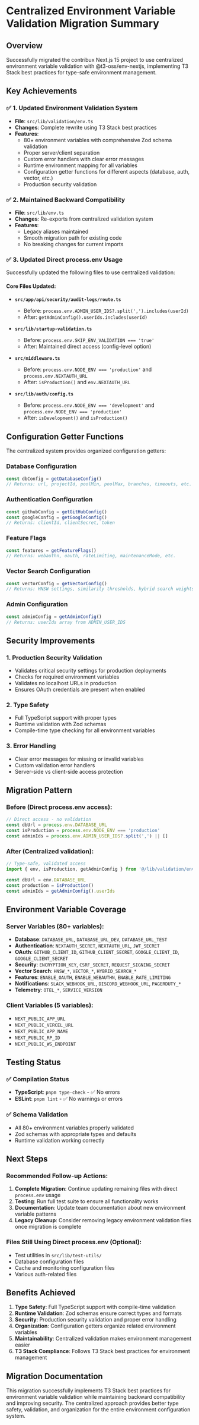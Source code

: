 # Centralized Environment Variable Validation Migration Summary

## Overview
Successfully migrated the contribux Next.js 15 project to use centralized environment variable validation with @t3-oss/env-nextjs, implementing T3 Stack best practices for type-safe environment management.

## Key Achievements

### ✅ 1. Updated Environment Validation System
- **File**: `src/lib/validation/env.ts`
- **Changes**: Complete rewrite using T3 Stack best practices
- **Features**:
  - 80+ environment variables with comprehensive Zod schema validation
  - Proper server/client separation
  - Custom error handlers with clear error messages
  - Runtime environment mapping for all variables
  - Configuration getter functions for different aspects (database, auth, vector, etc.)
  - Production security validation

### ✅ 2. Maintained Backward Compatibility
- **File**: `src/lib/env.ts`
- **Changes**: Re-exports from centralized validation system
- **Features**:
  - Legacy aliases maintained
  - Smooth migration path for existing code
  - No breaking changes for current imports

### ✅ 3. Updated Direct process.env Usage
Successfully updated the following files to use centralized validation:

#### Core Files Updated:
- **`src/app/api/security/audit-logs/route.ts`**
  - Before: `process.env.ADMIN_USER_IDS?.split(',').includes(userId)`
  - After: `getAdminConfig().userIds.includes(userId)`

- **`src/lib/startup-validation.ts`**
  - Before: `process.env.SKIP_ENV_VALIDATION === 'true'`
  - After: Maintained direct access (config-level option)

- **`src/middleware.ts`**
  - Before: `process.env.NODE_ENV === 'production'` and `process.env.NEXTAUTH_URL`
  - After: `isProduction()` and `env.NEXTAUTH_URL`

- **`src/lib/auth/config.ts`**
  - Before: `process.env.NODE_ENV === 'development'` and `process.env.NODE_ENV === 'production'`
  - After: `isDevelopment()` and `isProduction()`

## Configuration Getter Functions

The centralized system provides organized configuration getters:

### Database Configuration
```typescript
const dbConfig = getDatabaseConfig()
// Returns: url, projectId, poolMin, poolMax, branches, timeouts, etc.
```

### Authentication Configuration
```typescript
const githubConfig = getGitHubConfig()
const googleConfig = getGoogleConfig()
// Returns: clientId, clientSecret, token
```

### Feature Flags
```typescript
const features = getFeatureFlags()
// Returns: webauthn, oauth, rateLimiting, maintenanceMode, etc.
```

### Vector Search Configuration
```typescript
const vectorConfig = getVectorConfig()
// Returns: HNSW settings, similarity thresholds, hybrid search weights
```

### Admin Configuration
```typescript
const adminConfig = getAdminConfig()
// Returns: userIds array from ADMIN_USER_IDS
```

## Security Improvements

### 1. Production Security Validation
- Validates critical security settings for production deployments
- Checks for required environment variables
- Validates no localhost URLs in production
- Ensures OAuth credentials are present when enabled

### 2. Type Safety
- Full TypeScript support with proper types
- Runtime validation with Zod schemas
- Compile-time type checking for all environment variables

### 3. Error Handling
- Clear error messages for missing or invalid variables
- Custom validation error handlers
- Server-side vs client-side access protection

## Migration Pattern

### Before (Direct process.env access):
```typescript
// Direct access - no validation
const dbUrl = process.env.DATABASE_URL
const isProduction = process.env.NODE_ENV === 'production'
const adminIds = process.env.ADMIN_USER_IDS?.split(',') || []
```

### After (Centralized validation):
```typescript
// Type-safe, validated access
import { env, isProduction, getAdminConfig } from '@/lib/validation/env'

const dbUrl = env.DATABASE_URL
const production = isProduction()
const adminIds = getAdminConfig().userIds
```

## Environment Variable Coverage

### Server Variables (80+ variables):
- **Database**: `DATABASE_URL`, `DATABASE_URL_DEV`, `DATABASE_URL_TEST`
- **Authentication**: `NEXTAUTH_SECRET`, `NEXTAUTH_URL`, `JWT_SECRET`
- **OAuth**: `GITHUB_CLIENT_ID`, `GITHUB_CLIENT_SECRET`, `GOOGLE_CLIENT_ID`, `GOOGLE_CLIENT_SECRET`
- **Security**: `ENCRYPTION_KEY`, `CSRF_SECRET`, `REQUEST_SIGNING_SECRET`
- **Vector Search**: `HNSW_*`, `VECTOR_*`, `HYBRID_SEARCH_*`
- **Features**: `ENABLE_OAUTH`, `ENABLE_WEBAUTHN`, `ENABLE_RATE_LIMITING`
- **Notifications**: `SLACK_WEBHOOK_URL`, `DISCORD_WEBHOOK_URL`, `PAGERDUTY_*`
- **Telemetry**: `OTEL_*`, `SERVICE_VERSION`

### Client Variables (5 variables):
- `NEXT_PUBLIC_APP_URL`
- `NEXT_PUBLIC_VERCEL_URL`
- `NEXT_PUBLIC_APP_NAME`
- `NEXT_PUBLIC_RP_ID`
- `NEXT_PUBLIC_WS_ENDPOINT`

## Testing Status

### ✅ Compilation Status
- **TypeScript**: `pnpm type-check` - ✅ No errors
- **ESLint**: `pnpm lint` - ✅ No warnings or errors

### ✅ Schema Validation
- All 80+ environment variables properly validated
- Zod schemas with appropriate types and defaults
- Runtime validation working correctly

## Next Steps

### Recommended Follow-up Actions:
1. **Complete Migration**: Continue updating remaining files with direct `process.env` usage
2. **Testing**: Run full test suite to ensure all functionality works
3. **Documentation**: Update team documentation about new environment variable patterns
4. **Legacy Cleanup**: Consider removing legacy environment validation files once migration is complete

### Files Still Using Direct process.env (Optional):
- Test utilities in `src/lib/test-utils/`
- Database configuration files
- Cache and monitoring configuration files
- Various auth-related files

## Benefits Achieved

1. **Type Safety**: Full TypeScript support with compile-time validation
2. **Runtime Validation**: Zod schemas ensure correct types and formats
3. **Security**: Production security validation and proper error handling
4. **Organization**: Configuration getters organize related environment variables
5. **Maintainability**: Centralized validation makes environment management easier
6. **T3 Stack Compliance**: Follows T3 Stack best practices for environment management

## Migration Documentation

This migration successfully implements T3 Stack best practices for environment variable validation while maintaining backward compatibility and improving security. The centralized approach provides better type safety, validation, and organization for the entire environment configuration system.